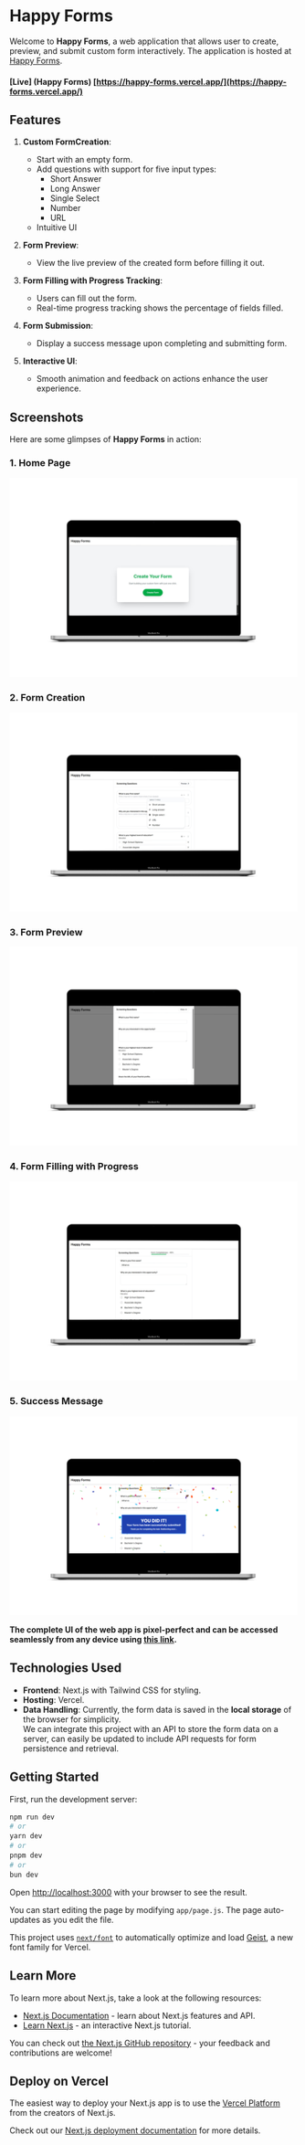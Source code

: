 # Happy Forms

Welcome to **Happy Forms**, a web application that allows user to create, preview, and submit custom form interactively. The application is hosted at [Happy Forms](https://happy-forms.vercel.app/).
#### [Live] (Happy Forms)  [https://happy-forms.vercel.app/](https://happy-forms.vercel.app/)


## Features

1. **Custom FormCreation**:
   - Start with an empty form.
   - Add questions with support for five input types:
       - Short Answer
       - Long Answer
       - Single Select
       - Number
       - URL
    - Intuitive UI

2. **Form Preview**:
   - View the live preview of the created form before filling it out.
  
3. **Form Filling with Progress Tracking**:
   - Users can fill out the form.
   - Real-time progress tracking shows the percentage of fields filled.

4. **Form Submission**:
   - Display a success message upon completing and submitting form.

5. **Interactive UI**:
   - Smooth animation and feedback on actions enhance the user experience.

## Screenshots

Here are some glimpses of **Happy Forms** in action:

### 1. **Home Page**
![Form Creation Screenshot](https://github.com/Atharva-14/happy-forms/blob/master/templates/home-page.png)

### 2. **Form Creation**
![Form Creation Screenshot](https://github.com/Atharva-14/happy-forms/blob/master/templates/new-form.png)

### 3. **Form Preview**
![Form Preview Screenshot](https://github.com/Atharva-14/happy-forms/blob/master/templates/form-preview.png)

### 4. **Form Filling with Progress**
![Form Filling Screenshot](https://github.com/Atharva-14/happy-forms/blob/master/templates/form-submission.png)

### 5. **Success Message**
![Success Message Screenshot](https://github.com/Atharva-14/happy-forms/blob/master/templates/form-submit.png)

**The complete UI of the web app is pixel-perfect and can be accessed seamlessly from any device using [this link](https://happy-forms.vercel.app/).**

## Technologies Used

- **Frontend**: Next.js with Tailwind CSS for styling.
- **Hosting**: Vercel.
- **Data Handling**: Currently, the form data is saved in the **local storage** of the browser for simplicity.  
We can integrate this project with an API to store the form data on a server, can easily be updated to include API requests for form persistence and retrieval.


## Getting Started

First, run the development server:

```bash
npm run dev
# or
yarn dev
# or
pnpm dev
# or
bun dev
```

Open [http://localhost:3000](http://localhost:3000) with your browser to see the result.

You can start editing the page by modifying `app/page.js`. The page auto-updates as you edit the file.

This project uses [`next/font`](https://nextjs.org/docs/app/building-your-application/optimizing/fonts) to automatically optimize and load [Geist](https://vercel.com/font), a new font family for Vercel.

## Learn More

To learn more about Next.js, take a look at the following resources:

- [Next.js Documentation](https://nextjs.org/docs) - learn about Next.js features and API.
- [Learn Next.js](https://nextjs.org/learn) - an interactive Next.js tutorial.

You can check out [the Next.js GitHub repository](https://github.com/vercel/next.js) - your feedback and contributions are welcome!

## Deploy on Vercel

The easiest way to deploy your Next.js app is to use the [Vercel Platform](https://vercel.com/new?utm_medium=default-template&filter=next.js&utm_source=create-next-app&utm_campaign=create-next-app-readme) from the creators of Next.js.

Check out our [Next.js deployment documentation](https://nextjs.org/docs/app/building-your-application/deploying) for more details.
